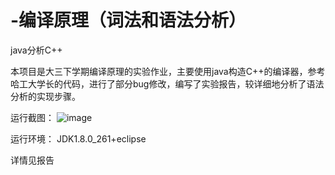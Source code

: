 # -编译原理（词法和语法分析）
java分析C++

本项目是大三下学期编译原理的实验作业，主要使用java构造C++的编译器，参考哈工大学长的代码，进行了部分bug修改，编写了实验报告，较详细地分析了语法分析的实现步骤。

运行截图：
![image](https://user-images.githubusercontent.com/42811028/123596662-0ab5ac80-d825-11eb-8eed-1f10455f87ca.png)

运行环境：
JDK1.8.0_261+eclipse

详情见报告
